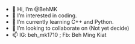 - 👋 Hi, I’m @BehMK
- 👀 I’m interested in coding.
- 🌱 I’m currently learning C++ and Python.
- 💞️ I’m looking to collaborate on (Not yet decide)
- 📫 IG: beh_mk1710 ; Fb: Beh Ming Kiat

<!---
BehMK/BehMK is a ✨ special ✨ repository because its `README.md` (this file) appears on your GitHub profile.
You can click the Preview link to take a look at your changes.
--->
